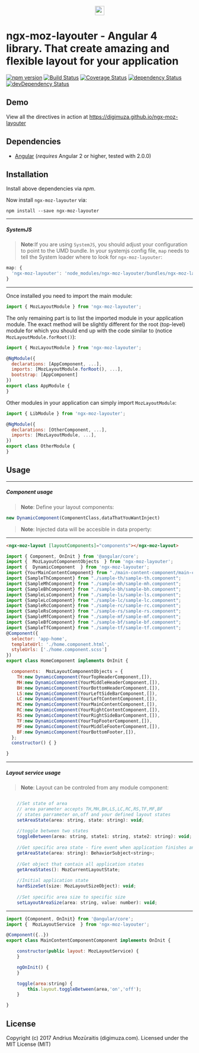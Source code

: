 <p align="center">
  <img height="25parameter="256px" style="text-align: center;" src="https://cdn.rawgit.com/digimuza/ngx-moz-layouter/master/demo/src/assets/logo.svg">
</p>

# ngx-moz-layouter - Angular 4 library. That create amazing and flexible layout for your application 

[![npm version](https://badge.fury.io/js/ngx-moz-layouter.svg)](https://badge.fury.io/js/ngx-moz-layouter)
[![Build Status](https://travis-ci.org/digimuza/ngx-moz-layouter.svg?branch=master)](https://travis-ci.org/digimuza/ngx-moz-layouter)
[![Coverage Status](https://coveralls.io/repos/github/digimuza/ngx-moz-layouter/badge.svg?branch=master)](https://coveralls.io/github/digimuza/ngx-moz-layouter?branch=master)
[![dependency Status](https://david-dm.org/digimuza/ngx-moz-layouter/status.svg)](https://david-dm.org/digimuza/ngx-moz-layouter)
[![devDependency Status](https://david-dm.org/digimuza/ngx-moz-layouter/dev-status.svg?branch=master)](https://david-dm.org/digimuza/ngx-moz-layouter#info=devDependencies)

## Demo

View all the directives in action at https://digimuza.github.io/ngx-moz-layouter

## Dependencies
* [Angular](https://angular.io) (*requires* Angular 2 or higher, tested with 2.0.0)

## Installation
Install above dependencies via *npm*. 

Now install `ngx-moz-layouter` via:
```shell
npm install --save ngx-moz-layouter
```

---
##### SystemJS
>**Note**:If you are using `SystemJS`, you should adjust your configuration to point to the UMD bundle.
In your systemjs config file, `map` needs to tell the System loader where to look for `ngx-moz-layouter`:
```js
map: {
  'ngx-moz-layouter': 'node_modules/ngx-moz-layouter/bundles/ngx-moz-layouter.umd.js',
}
```
---

Once installed you need to import the main module:
```js
import { MozLayoutModule } from 'ngx-moz-layouter';
```
The only remaining part is to list the imported module in your application module. The exact method will be slightly
different for the root (top-level) module for which you should end up with the code similar to (notice ` MozLayoutModule.forRoot()`):
```js
import { MozLayoutModule } from 'ngx-moz-layouter';

@NgModule({
  declarations: [AppComponent, ...],
  imports: [MozLayoutModule.forRoot(), ...],  
  bootstrap: [AppComponent]
})
export class AppModule {
}
```

Other modules in your application can simply import ` MozLayoutModule `:

```js
import { LibModule } from 'ngx-moz-layouter';

@NgModule({
  declarations: [OtherComponent, ...],
  imports: [MozLayoutModule, ...], 
})
export class OtherModule {
}
```

## Usage

---
##### Component usage
>**Note**: Define your layout components:
```js
new DynamicComponent(ComponentClass,dataThatYouWantInject)
```

>**Note**: Injected data will be accesible in data property:

---
```html
<ngx-moz-layout [layoutComponents]="components"></ngx-moz-layout>
```

```js
import { Component, OnInit } from '@angular/core';
import {  MozLayoutComponentObjects  } from 'ngx-moz-layouter';
import {  DynamicComponent  } from 'ngx-moz-layouter';
import {YourMainContentComponent} from "./main-content-component/main-content-component.component";
import {SampleThComponent} from "./sample-th/sample-th.component";
import {SampleMhComponent} from "./sample-mh/sample-mh.component";
import {SampleBhComponent} from "./sample-bh/sample-bh.component";
import {SampleLsComponent} from "./sample-ls/sample-ls.component";
import {SampleLcComponent} from "./sample-lc/sample-lc.component";
import {SampleRcComponent} from "./sample-rc/sample-rc.component";
import {SampleRsComponent} from "./sample-rs/sample-rs.component";
import {SampleMfComponent} from "./sample-mf/sample-mf.component";
import {SampleBfComponent} from "./sample-bf/sample-bf.component";
import {SampleTfComponent} from "./sample-tf/sample-tf.component";
@Component({
  selector: 'app-home',
  templateUrl: './home.component.html',
  styleUrls: ['./home.component.scss']
})
export class HomeComponent implements OnInit {

  components:  MozLayoutComponentObjects = {
    TH:new DynamicComponent(YourTopHeaderComponent,[]),
    MH:new DynamicComponent(YourMiddleHeaderComponent,[]),
    BH:new DynamicComponent(YourBottomHeaderComponent,[]),
    LS:new DynamicComponent(YourLeftSideBarComponent,[]),
    LC:new DynamicComponent(YourLeftContentComponent,[]),
    MC:new DynamicComponent(YourMainContentComponent,[]),
    RC:new DynamicComponent(YourRightContentComponent,[]),
    RS:new DynamicComponent(YourRightSideBarComponent,[]),
    TF:new DynamicComponent(YourTopFooterComponent,[]),
    MF:new DynamicComponent(YourMiddleFooterComponent,[]),
    BF:new DynamicComponent(YourBottomFooter,[]),
  };
  constructor() { }

}
```

---
##### Layout service usage
>**Note**: Layout can be controled from any module component:

```js

    //Set state of area
    // area parameter accepts TH,MH,BH,LS,LC,RC,RS,TF,MF,BF
    // states parrameter on,off and your defined layout states
    setAreaState(area: string, state: string): void;
    
    //toggle between two states
    toggleBetween(area: string, state1: string, state2: string): void;
    
    //Get specific area state - fire event when application finishes animation
    getAreaState(area: string): BehaviorSubject<string>;
    
    //Get object that contain all application states
    getAreaStates(): MozCurrentLayoutState;
    
    //Initial application state 
    hardSizeSet(size: MozLayoutSizeObject): void;
    
    //Set specific area size to specific size
    setLayoutAreaSize(area: string, value: number): void;

```

---


```js
import {Component, OnInit} from '@angular/core';
import {  MozLayoutService  } from 'ngx-moz-layouter';

@Component({..})
export class MainContentComponentComponent implements OnInit {

    constructor(public layout: MozLayoutService) {
    }

    ngOnInit() {
    }

    toggle(area:string) {
        this.layout.toggleBetween(area,'on','off');
    }

}

```


## License

Copyright (c) 2017 Andrius Mozūraitis (digimuza.com). Licensed under the MIT License (MIT)

